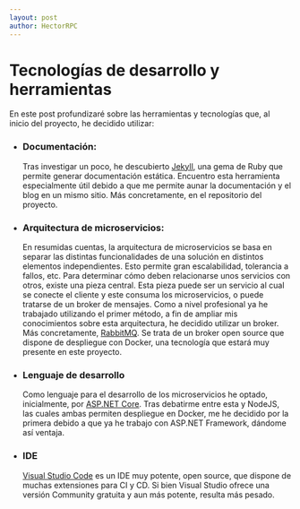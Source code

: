 ```yaml
---
layout: post
author: HectorRPC
---
```


# Tecnologías de desarrollo y herramientas

En este post profundizaré sobre las herramientas y tecnologías que, al inicio del proyecto, he decidido utilizar:
- ### Documentación: 
    Tras investigar un poco, he descubierto [Jekyll](https://jekyllrb.com/), una gema de Ruby que permite generar documentación estática. Encuentro esta herramienta especialmente útil debido a que me permite aunar la documentación y el blog en un mismo sitio. Más concretamente, en el repositorio del proyecto.
- ### Arquitectura de microservicios:
    En resumidas cuentas, la arquitectura de microservicios se basa en separar las distintas funcionalidades de una solución en distintos elementos independientes. Esto permite gran escalabilidad, tolerancia a fallos, etc.
    Para determinar cómo deben relacionarse unos servicios con otros, existe una pieza central. Esta pieza puede ser un servicio al cual se conecte el cliente y este consuma los microservicios, o puede tratarse de un broker de mensajes. Como a nivel profesional ya he trabajado utilizando el primer método, a fin de ampliar mis conocimientos sobre esta arquitectura, he decidido utilizar un broker. Más concretamente, [RabbitMQ](https://www.rabbitmq.com/). Se trata de un broker open source que dispone de despliegue con Docker, una tecnología que estará muy presente en este proyecto.
- ### Lenguaje de desarrollo
    Como lenguaje para el desarrollo de los microservicios he optado, inicialmente, por [ASP.NET Core](https://docs.microsoft.com/es-es/aspnet/core/). Tras debatirme entre esta y NodeJS, las cuales ambas permiten despliegue en Docker, me he decidido por la primera debido a que ya he trabajo con ASP.NET Framework, dándome así ventaja.
- ### IDE
    [Visual Studio Code](https://code.visualstudio.com/) es un IDE muy potente, open source, que dispone de muchas extensiones para CI y CD. Si bien Visual Studio ofrece una versión Community gratuita y aun más potente, resulta más pesado.